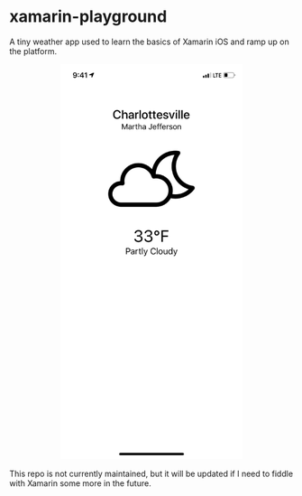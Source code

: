 # xamarin-playground
A tiny weather app used to learn the basics of Xamarin iOS and ramp up on the platform. 

<p align="center">
    <img src="https://github.com/pg8wood/xamarin-playground/blob/master/screenshot.PNG?raw=true" height=700px />
</p>

This repo is not currently maintained, but it will be updated if I need to fiddle with Xamarin some more in the future. 
